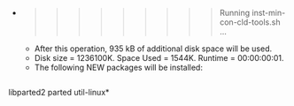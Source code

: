 * >>>>>>>>> Running inst-min-con-cld-tools.sh ...
  * After this operation, 935 kB of additional disk space will be used.
  * Disk size = 1236100K. Space Used = 1544K. Runtime = 00:00:00:01.
  * The following NEW packages will be installed:
  ```bash
libparted2 parted util-linux*
  ```

